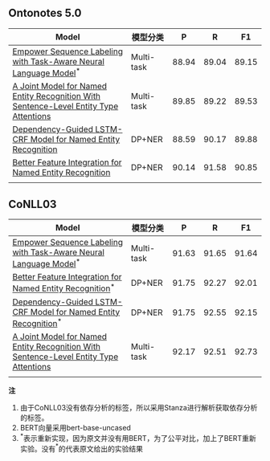 ## Ontonotes 5.0

| Model                                                        | 模型分类   | P     | R     | F1    |
| ------------------------------------------------------------ | ---------- | ----- | ----- | ----- |
| [Empower Sequence Labeling with Task-Aware Neural Language Model](https://github.com/LiyuanLucasLiu/LM-LSTM-CRF)$^*$ | Multi-task | 88.94 | 89.04 | 89.15 |
| [A Joint Model for Named Entity Recognition With Sentence-Level Entity Type Attentions](https://ieeexplore.ieee.org/stamp/stamp.jsp?tp=&arnumber=9388880) | Multi-task | 89.85 | 89.22 | 89.53 |
| [Dependency-Guided LSTM-CRF Model for Named Entity Recognition](https://github.com/allanj/ner_with_dependency) | DP+NER     | 88.59 | 90.17 | 89.88 |
| [Better Feature Integration for Named Entity Recognition](https://github.com/xuuuluuu/SynLSTM-for-NER) | DP+NER     | 90.14 | 91.58 | 90.85 |
|                                                              |            |       |       |       |

## CoNLL03

| Model                                                        | 模型分类   | P     | R     | F1    |
| ------------------------------------------------------------ | ---------- | ----- | ----- | ----- |
| [Empower Sequence Labeling with Task-Aware Neural Language Model](https://github.com/LiyuanLucasLiu/LM-LSTM-CRF)$^*$ | Multi-task | 91.63 | 91.65 | 91.64 |
| [Better Feature Integration for Named Entity Recognition](https://github.com/xuuuluuu/SynLSTM-for-NER)$^*$ | DP+NER     | 91.75 | 92.27 | 92.01 |
| [Dependency-Guided LSTM-CRF Model for Named Entity Recognition](https://github.com/allanj/ner_with_dependency)$^*$ | DP+NER     | 91.75 | 92.55 | 92.15 |
| [A Joint Model for Named Entity Recognition With Sentence-Level Entity Type Attentions](https://ieeexplore.ieee.org/stamp/stamp.jsp?tp=&arnumber=9388880) | Multi-task | 92.17 | 92.51 | 92.73 |
|                                                              |            |       |       |       |



**注**

1. 由于CoNLL03没有依存分析的标签，所以采用Stanza进行解析获取依存分析的标签。
2. BERT向量采用bert-base-uncased
2. $^*$表示重新实现，因为原文并没有用BERT，为了公平对比，加上了BERT重新实验。没有$^*$的代表原文给出的实验结果